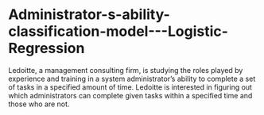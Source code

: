 # Administrator-s-ability-classification-model---Logistic-Regression
Ledoitte, a management consulting firm, is studying the roles played by experience and training in a system administrator’s ability to complete a set of tasks in a specified amount of time. Ledoitte is interested in figuring out which administrators can complete given tasks within a specified time and those who are not.
